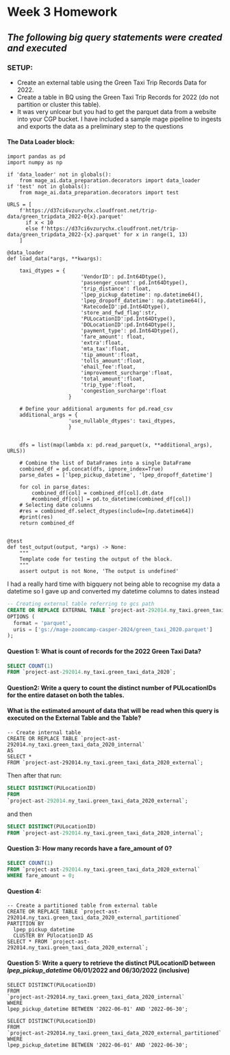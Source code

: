 # Week 3 Homework
## _The following big query statements were created and executed_

### SETUP:
 - Create an external table using the Green Taxi Trip Records Data for 2022.
 - Create a table in BQ using the Green Taxi Trip Records for 2022 (do not partition or cluster this table).
 - It was very unlcear but you had to get the parquet data from a website into your CGP bucket. I have included a sample mage pipeline to ingests and exports the data as a preliminary step to the questions

#### The Data Loader block:
```
import pandas as pd
import numpy as np

if 'data_loader' not in globals():
    from mage_ai.data_preparation.decorators import data_loader
if 'test' not in globals():
    from mage_ai.data_preparation.decorators import test

URLS = [
    f'https://d37ci6vzurychx.cloudfront.net/trip-data/green_tripdata_2022-0{x}.parquet'
      if x < 10 
      else f'https://d37ci6vzurychx.cloudfront.net/trip-data/green_tripdata_2022-{x}.parquet' for x in range(1, 13)
    ]

@data_loader
def load_data(*args, **kwargs):

    taxi_dtypes = {
                        'VendorID': pd.Int64Dtype(),
                        'passenger_count': pd.Int64Dtype(),
                        'trip_distance': float,
                        'lpep_pickup_datetime': np.datetime64(),
                        'lpep_dropoff_datetime': np.datetime64(),
                        'RatecodeID':pd.Int64Dtype(),
                        'store_and_fwd_flag':str,
                        'PULocationID':pd.Int64Dtype(),
                        'DOLocationID':pd.Int64Dtype(),
                        'payment_type': pd.Int64Dtype(),
                        'fare_amount': float,
                        'extra':float,
                        'mta_tax':float,
                        'tip_amount':float,
                        'tolls_amount':float,
                        'ehail_fee':float,
                        'improvement_surcharge':float,
                        'total_amount':float,
                        'trip_type':float,
                        'congestion_surcharge':float
                    }

    # Define your additional arguments for pd.read_csv
    additional_args = {
                    'use_nullable_dtypes': taxi_dtypes,
                    }


    dfs = list(map(lambda x: pd.read_parquet(x, **additional_args), URLS))

    # Combine the list of DataFrames into a single DataFrame
    combined_df = pd.concat(dfs, ignore_index=True)
    parse_dates = ['lpep_pickup_datetime', 'lpep_dropoff_datetime']

    for col in parse_dates:
        combined_df[col] = combined_df[col].dt.date
        #combined_df[col] = pd.to_datetime(combined_df[col])
    # Selecting date columns
    #res = combined_df.select_dtypes(include=[np.datetime64])
    #print(res)
    return combined_df


@test
def test_output(output, *args) -> None:
    """
    Template code for testing the output of the block.
    """
    assert output is not None, 'The output is undefined'

```


I had a really hard time with bigquery not being able to recognise my data a datetime so I gave up and converted my datetime columns to dates instead


```SQL
-- Creating external table referring to gcs path
CREATE OR REPLACE EXTERNAL TABLE `project-ast-292014.ny_taxi.green_taxi_data_2020_external`
OPTIONS (
  format = 'parquet',
  uris = ['gs://mage-zoomcamp-casper-2024/green_taxi_2020.parquet']
);

```

#### Question 1: What is count of records for the 2022 Green Taxi Data?
```SQL
SELECT COUNT(1) 
FROM `project-ast-292014.ny_taxi.green_taxi_data_2020`;
```

#### Question2: Write a query to count the distinct number of PULocationIDs for the entire dataset on both the tables.

#### What is the estimated amount of data that will be read when this query is executed on the External Table and the Table?

```
-- Create internal table
CREATE OR REPLACE TABLE `project-ast-292014.ny_taxi.green_taxi_data_2020_internal`
AS 
SELECT * 
FROM `project-ast-292014.ny_taxi.green_taxi_data_2020_external`;
```
Then after that run:

```SQL
SELECT DISTINCT(PULocationID) 
FROM 
`project-ast-292014.ny_taxi.green_taxi_data_2020_external`;
```

and then

```SQL
SELECT DISTINCT(PULocationID) 
FROM `project-ast-292014.ny_taxi.green_taxi_data_2020_internal`;
```

#### Question 3: How many records have a fare_amount of 0?

```SQL
SELECT COUNT(1) 
FROM `project-ast-292014.ny_taxi.green_taxi_data_2020_external`
WHERE fare_amount = 0;
```
#### Question 4:
```
-- Create a partitioned table from external table
CREATE OR REPLACE TABLE `project-ast-292014.ny_taxi.green_taxi_data_2020_external_partitioned`
PARTITION BY
  lpep_pickup_datetime
  CLUSTER BY PUlocationID AS
SELECT * FROM `project-ast-292014.ny_taxi.green_taxi_data_2020_external`;
```
#### Question 5: Write a query to retrieve the distinct PULocationID between _lpep_pickup_datetime_  06/01/2022 and 06/30/2022 (inclusive)

```
SELECT DISTINCT(PULocationID) 
FROM 
`project-ast-292014.ny_taxi.green_taxi_data_2020_internal`
WHERE 
lpep_pickup_datetime BETWEEN '2022-06-01' AND '2022-06-30';

SELECT DISTINCT(PULocationID) 
FROM 
`project-ast-292014.ny_taxi.green_taxi_data_2020_external_partitioned`
WHERE 
lpep_pickup_datetime BETWEEN '2022-06-01' AND '2022-06-30';
```